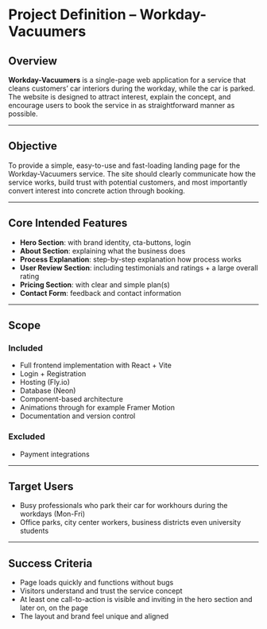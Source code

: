 # Project Definition – Workday-Vacuumers

## Overview
**Workday-Vacuumers** is a single-page web application for a service that cleans customers’ car interiors during the workday, while the car is parked. The website is designed to attract interest, explain the concept, and encourage users to book the service in as straightforward manner as possible.

---

## Objective
To provide a simple, easy-to-use and fast-loading landing page for the Workday-Vacuumers service. The site should clearly communicate how the service works, build trust with potential customers, and most importantly convert interest into concrete action through booking.

---

## Core Intended Features
- **Hero Section**: with brand identity, cta-buttons, login
- **About Section**: explaining what the business does
- **Process Explanation**: step-by-step explanation how process works
- **User Review Section**: including testimonials and ratings + a large overall rating
- **Pricing Section**: with clear and simple plan(s)
- **Contact Form**: feedback and contact information
---

## Scope
### Included
- Full frontend implementation with React + Vite
- Login + Registration
- Hosting (Fly.io)
- Database (Neon)
- Component-based architecture
- Animations through for example Framer Motion
- Documentation and version control

### Excluded
- Payment integrations

---

## Target Users
- Busy professionals who park their car for workhours during the workdays (Mon-Fri)
- Office parks, city center workers, business districts even university students

---

## Success Criteria
- Page loads quickly and functions without bugs
- Visitors understand and trust the service concept
- At least one call-to-action is visible and inviting in the hero section and later on, on the page
- The layout and brand feel unique and aligned
